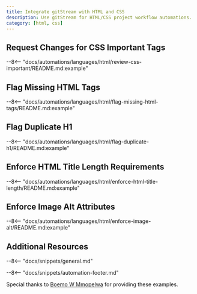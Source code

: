 ```yaml
---
title: Integrate gitStream with HTML and CSS
description: Use gitStream for HTML/CSS project workflow automations.
category: [html, css]
---
```


## Request Changes for CSS Important Tags

--8<-- "docs/automations/languages/html/review-css-important/README.md:example"

## Flag Missing HTML Tags
--8<-- "docs/automations/languages/html/flag-missing-html-tags/README.md:example"

## Flag Duplicate H1
--8<-- "docs/automations/languages/html/flag-duplicate-h1/README.md:example"

## Enforce HTML Title Length Requirements
--8<-- "docs/automations/languages/html/enforce-html-title-length/README.md:example"

## Enforce Image Alt Attributes
--8<-- "docs/automations/languages/html/enforce-image-alt/README.md:example"

## Additional Resources

--8<-- "docs/snippets/general.md"

--8<-- "docs/snippets/automation-footer.md"

Special thanks to [Boemo W Mmopelwa](https://github.com/xTrilton) for providing these examples.
